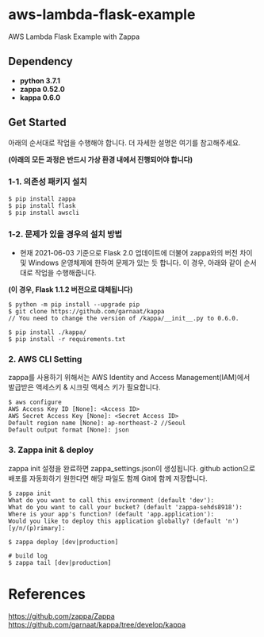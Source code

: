 # aws-lambda-flask-example
AWS Lambda Flask Example with Zappa 



## Dependency

- **python 3.7.1**
- **zappa 0.52.0**
- **kappa 0.6.0**



## Get Started

아래의 순서대로 작업을 수행해야 합니다. 더 자세한 설명은 여기를 참고해주세요. 

**(아래의 모든 과정은 반드시 가상 환경 내에서 진행되어야 합니다)**


### 1-1. 의존성 패키지 설치

```shell
$ pip install zappa
$ pip install flask
$ pip install awscli
```



### 1-2. 문제가 있을 경우의 설치 방법

- 현재 2021-06-03 기준으로 Flask 2.0 업데이트에 더불어 zappa와의 버전 차이 및 Windows 운영체제에 한하여 문제가 있는 듯 합니다. 이 경우, 아래와 같이 순서대로 작업을 수행해줍니다.

**(이 경우, Flask 1.1.2 버전으로 대체됩니다)**

```shell
$ python -m pip install --upgrade pip
$ git clone https://github.com/garnaat/kappa
// You need to change the version of /kappa/__init__.py to 0.6.0.

$ pip install ./kappa/
$ pip install -r requirements.txt
```



### 2. AWS CLI Setting

zappa를 사용하기 위해서는 AWS Identity and Access Management(IAM)에서 발급받은 액세스키 & 시크릿 액세스 키가 필요합니다.
```shell
$ aws configure
AWS Access Key ID [None]: <Access ID>
AWS Secret Access Key [None]: <Secret Access ID>
Default region name [None]: ap-northeast-2 //Seoul
Default output format [None]: json
```



### 3. Zappa init & deploy
zappa init 설정을 완료하면 zappa_settings.json이 생성됩니다.
github action으로 배포를 자동화하기 원한다면 해당 파일도 함께 Git에 함께 저장합니다.

```shell
$ zappa init
What do you want to call this environment (default 'dev'):
What do you want to call your bucket? (default 'zappa-sehds8918'): 
Where is your app's function? (default 'app.application'):
Would you like to deploy this application globally? (default 'n') [y/n/(p)rimary]:

$ zappa deploy [dev|production]

# build log
$ zappa tail [dev|production]
```



# References

https://github.com/zappa/Zappa
https://github.com/garnaat/kappa/tree/develop/kappa
